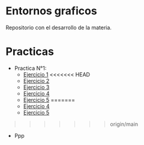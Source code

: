 # Entornos graficos
Repositorio con el desarrollo de la materia.

# Practicas

* Practica N°1:
  * [Ejercicio 1](https://drive.google.com/file/d/1iZlWl96jVPObEBVrllmy8fHrJFTsUIiy/view?usp=drive_link)
<<<<<<< HEAD
  * [Ejercicio 2](https://drive.google.com/file/d/1ULWLwlm0k-wY4BAU_QMj1itiN2lfVz2y/view?usp=drive_link)
  * [Ejercicio 3]()
  * [Ejercicio 4](https://github.com/FelipeBentancour/EntornosGraficos/blob/main/Practica1_HTML/ejercicio4.html)
  * [Ejercicio 5]()
=======
  * [Ejercicio 4](https://github.com/FelipeBentancour/EntornosGraficos/blob/main/Practica1_HTML/ejercicio4.html)
  * [Ejercicio 5](https://github.com/FelipeBentancour/EntornosGraficos/blob/main/Practica1_HTML/ejercicio4.html)
>>>>>>> origin/main

* Ppp



